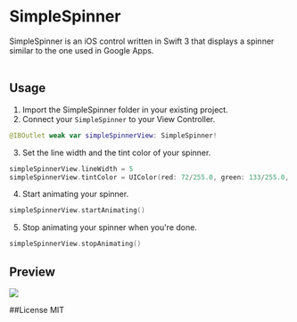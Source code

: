 # SimpleSpinner

SimpleSpinner is an iOS control written in Swift 3 that displays a spinner similar to the one used in Google Apps. <br /><br />

## Usage
1. Import the SimpleSpinner folder in your existing project.
2. Connect your `SimpleSpinner` to your View Controller.

  ```swift
  @IBOutlet weak var simpleSpinnerView: SimpleSpinner!
  ```
3.  Set the line width and the tint color of your spinner.

  ```swift
  simpleSpinnerView.lineWidth = 5
  simpleSpinnerView.tintColor = UIColor(red: 72/255.0, green: 133/255.0, blue: 237/255.0, alpha: 1)
  ```
4.  Start animating your spinner.

  ```swift
  simpleSpinnerView.startAnimating()
  ``` 
  
5.  Stop animating your spinner when you're done.

  ```swift
  simpleSpinnerView.stopAnimating()
  ``` 
## Preview
![](http://i.giphy.com/xUPGchtnB4ZsTWFcsg.gif)

##License
MIT

